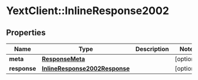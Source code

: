 # YextClient::InlineResponse2002

## Properties
Name | Type | Description | Notes
------------ | ------------- | ------------- | -------------
**meta** | [**ResponseMeta**](ResponseMeta.md) |  | [optional] 
**response** | [**InlineResponse2002Response**](InlineResponse2002Response.md) |  | [optional] 


